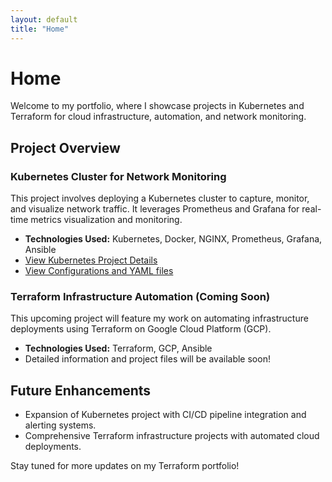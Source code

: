 ```yaml
---
layout: default
title: "Home"
---
```


# Home

Welcome to my portfolio, where I showcase projects in Kubernetes and Terraform for cloud infrastructure, automation, and network monitoring.

## Project Overview

### Kubernetes Cluster for Network Monitoring
This project involves deploying a Kubernetes cluster to capture, monitor, and visualize network traffic. It leverages Prometheus and Grafana for real-time metrics visualization and monitoring.

- **Technologies Used:** Kubernetes, Docker, NGINX, Prometheus, Grafana, Ansible
- [View Kubernetes Project Details](/kubernetes-portfolio/architecture.md)
- [View Configurations and YAML files](https://github.com/prenticesolutions/PrenticeSolutions.github.io/raw/main/kubernetes-portfolio/configs.zip)

### Terraform Infrastructure Automation (Coming Soon)
This upcoming project will feature my work on automating infrastructure deployments using Terraform on Google Cloud Platform (GCP).

- **Technologies Used:** Terraform, GCP, Ansible
- Detailed information and project files will be available soon!

## Future Enhancements

- Expansion of Kubernetes project with CI/CD pipeline integration and alerting systems.
- Comprehensive Terraform infrastructure projects with automated cloud deployments.

Stay tuned for more updates on my Terraform portfolio!